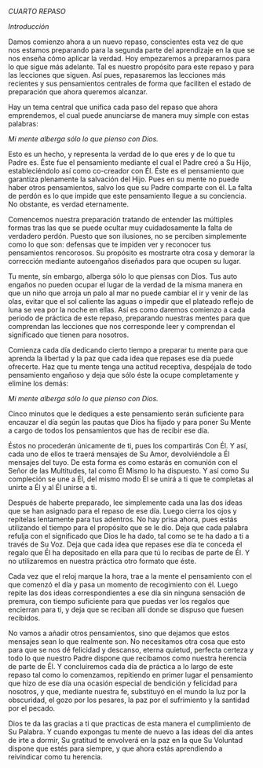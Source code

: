 *CUARTO REPASO*

*Introducción*

Damos comienzo ahora a un nuevo repaso, conscientes esta vez de que nos estamos preparando para la segunda parte del aprendizaje en la que se nos enseña cómo aplicar la verdad. Hoy empezaremos a prepararnos para lo que sigue más adelante. Tal es nuestro propósito para este repaso y para las lecciones que siguen. Así pues, repasaremos las lecciones más recientes y sus pensamientos centrales de forma que faciliten el estado de preparación que ahora queremos alcanzar.

Hay un tema central que unifica cada paso del repaso que ahora emprendemos, el cual puede anunciarse de manera muy simple con estas palabras:

_Mi mente alberga sólo lo que pienso con Dios._

Esto es un hecho, y representa la verdad de lo que eres y de lo que tu Padre es. Éste fue el pensamiento mediante el cual el Padre creó a Su Hijo, estableciéndolo así como co-creador con Él. Éste es el pensamiento que garantiza plenamente la salvación del Hijo. Pues en su mente no puede haber otros pensamientos, salvo los que su Padre comparte con él. La falta de perdón es lo que impide que este pensamiento llegue a su conciencia. No obstante, es verdad eternamente.

Comencemos nuestra preparación tratando de entender las múltiples formas tras las que se puede ocultar muy cuidadosamente la falta de verdadero perdón. Puesto que son ilusiones, no se perciben simplemente como lo que son: defensas que te impiden ver y reconocer tus pensamientos rencorosos. Su propósito es mostrarte otra cosa y demorar la corrección mediante autoengaños diseñados para que ocupen su lugar.

Tu mente, sin embargo, alberga sólo lo que piensas con Dios. Tus auto engaños no pueden ocupar el lugar de la verdad de la misma manera en que un niño que arroja un palo al mar no puede cambiar el ir y venir de las olas, evitar que el sol caliente las aguas o impedir que el plateado reflejo de luna se vea por la noche en ellas. Así es como daremos comienzo a cada periodo de práctica de este repaso, preparando nuestras mentes para que comprendan las lecciones que nos corresponde leer y comprendan el significado que tienen para nosotros.

Comienza cada día dedicando cierto tiempo a preparar tu mente para que aprenda la libertad y la paz que cada idea que repases ese día puede ofrecerte. Haz que tu mente tenga una actitud receptiva, despéjala de todo pensamiento engañoso y deja que sólo éste la ocupe completamente y elimine los demás:

_Mi mente alberga sólo lo que pienso con Dios._

Cinco minutos que le dediques a este pensamiento serán suficiente para encauzar el día según las pautas que Dios ha fijado y para poner Su Mente a cargo de todos los pensamientos que has de recibir ese día.

Éstos no procederán únicamente de ti, pues los compartirás Con Él. Y así, cada uno de ellos te traerá mensajes de Su Amor, devolviéndole a Él mensajes del tuyo. De esta forma es como estarás en comunión con el Señor de las Multitudes, tal como Él Mismo lo ha dispuesto. Y así como Su compleción se une a Él, del mismo modo Él se unirá a ti que te completas al unirte a Él y al Él unirse a ti.

Después de haberte preparado, lee simplemente cada una las dos ideas que se han asignado para el repaso de ese día. Luego cierra los ojos y repítelas lentamente para tus adentros. No hay prisa ahora, pues estás utilizando el tiempo para el propósito que se le dio. Deja que cada palabra refulja con el significado que Dios le ha dado, tal como se te ha dado a ti a través de Su Voz. Deja que cada idea que repases ese día te conceda el regalo que Él ha depositado en ella para que tú lo recibas de parte de Él. Y no utilizaremos en nuestra práctica otro formato que éste.

Cada vez que el reloj marque la hora, trae a la mente el pensamiento con el que comenzó el día y pasa un momento de recogimiento con él. Luego repite las dos ideas correspondientes a ese día sin ninguna sensación de premura, con tiempo suficiente para que puedas ver los regalos que encierran para ti, y deja que se reciban allí donde se dispuso que fuesen recibidos.

No vamos a añadir otros pensamientos, sino que dejamos que estos mensajes sean lo que realmente son. No necesitamos otra cosa que esto para que se nos dé felicidad y descanso, eterna quietud, perfecta certeza y todo lo que nuestro Padre dispone que recibamos como nuestra herencia de parte de Él. Y concluiremos cada día de práctica a lo largo de este repaso tal como lo comenzamos, repitiendo en primer lugar el pensamiento que hizo de ese día una ocasión especial de bendición y felicidad para nosotros, y que, mediante nuestra fe, substituyó en el mundo la luz por la obscuridad, el gozo por los pesares, la paz por el sufrimiento y la santidad por el pecado.

Dios te da las gracias a ti que practicas de esta manera el cumplimiento de Su Palabra. Y cuando expongas tu mente de nuevo a las ideas del día antes de irte a dormir, Su gratitud te envolverá en la paz en la que Su Voluntad dispone que estés para siempre, y que ahora estás aprendiendo a reivindicar como tu herencia.